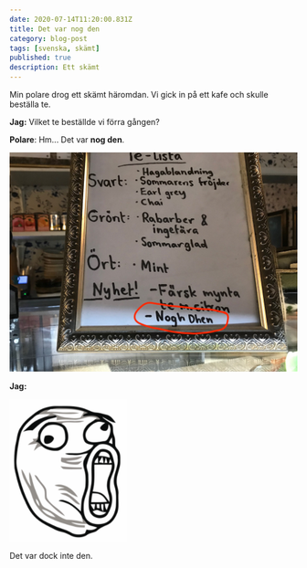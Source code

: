 ```yaml
---
date: 2020-07-14T11:20:00.831Z
title: Det var nog den
category: blog-post
tags: [svenska, skämt]
published: true
description: Ett skämt
---
```


Min polare drog ett skämt häromdan. Vi gick in på ett kafe och skulle beställa te.

**Jag:** Vilket te beställde vi förra gången?

**Polare**: Hm... Det var **nog den**.

![](te.JPG)

**Jag:**

![](lol-face.png)

Det var dock inte den.

